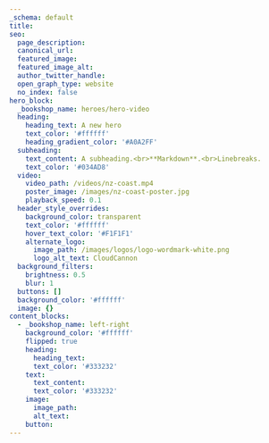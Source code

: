 ```yaml
---
_schema: default
title:
seo:
  page_description:
  canonical_url:
  featured_image:
  featured_image_alt:
  author_twitter_handle:
  open_graph_type: website
  no_index: false
hero_block:
  _bookshop_name: heroes/hero-video
  heading:
    heading_text: A new hero
    text_color: '#ffffff'
    heading_gradient_color: '#A0A2FF'
  subheading:
    text_content: A subheading.<br>**Markdown**.<br>Linebreaks.
    text_color: '#034AD8'
  video:
    video_path: /videos/nz-coast.mp4
    poster_image: /images/nz-coast-poster.jpg
    playback_speed: 0.1
  header_style_overrides:
    background_color: transparent
    text_color: '#ffffff'
    hover_text_color: '#F1F1F1'
    alternate_logo:
      image_path: /images/logos/logo-wordmark-white.png
      logo_alt_text: CloudCannon
  background_filters:
    brightness: 0.5
    blur: 1
  buttons: []
  background_color: '#ffffff'
  image: {}
content_blocks:
  - _bookshop_name: left-right
    background_color: '#ffffff'
    flipped: true
    heading:
      heading_text:
      text_color: '#333232'
    text:
      text_content:
      text_color: '#333232'
    image:
      image_path:
      alt_text:
    button:
---
```

